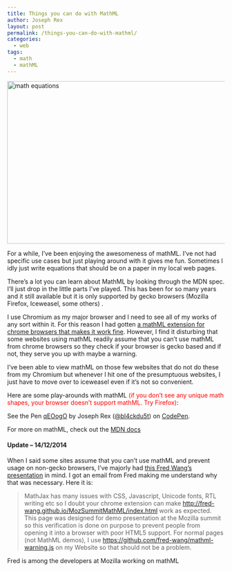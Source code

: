 ```yaml
---
title: Things you can do with MathML
author: Joseph Rex
layout: post
permalink: /things-you-can-do-with-mathml/
categories:
  - web
tags:
  - math
  - mathML
---
```

[<img class="aligncenter  wp-image-399" src="http://josephrex.me/wp-content/uploads/2014/11/mathematical-equations-152650-1024x640.jpg" alt="math equations" width="602" height="376" />][1]

For a while, I&#8217;ve been enjoying the awesomeness of mathML. I&#8217;ve not had specific use cases but just playing around with it gives me fun. Sometimes I idly just write equations that should be on a paper in my local web pages.

There&#8217;s a lot you can learn about MathML by looking through the MDN spec. I&#8217;ll just drop in the little parts I&#8217;ve played. This has been for so many years and it still available but it is only supported by gecko browsers (Mozilla Firefox, Iceweasel, some others) .

I use Chromium as my major browser and I need to see all of my works of any sort within it. For this reason I had gotten <a title="MathML chrome extension" href="https://chrome.google.com/webstore/detail/math-anywhere/gebhifiddmaaeecbaiemfpejghjdjmhc" target="_blank">a mathML extension for chrome browsers that makes it work fine</a>. However, I find it disturbing that some websites using mathML readily assume that you can&#8217;t use mathML from chrome browsers so they check if your browser is gecko based and if not, they serve you up with maybe a warning.

I&#8217;ve been able to view mathML on those few websites that do not do these from my Chromium but whenever I hit one of the presumptuous websites, I just have to move over to iceweasel even if it&#8217;s not so convenient.

Here are some play-arounds with mathML&nbsp;<span style="color: #ff0000;">(if you don&#8217;t see any unique math shapes, your browser doesn&#8217;t support mathML. Try Firefox)</span>:

<p class="codepen" data-height="268" data-theme-id="0" data-slug-hash="qEOogO" data-default-tab="result" data-user="bl4ckdu5t">
  See the Pen <a href="http://codepen.io/bl4ckdu5t/pen/qEOogO/">qEOogO</a> by Joseph Rex (<a href="http://codepen.io/bl4ckdu5t">@bl4ckdu5t</a>) on <a href="http://codepen.io">CodePen</a>.
</p>



For more on mathML, check out the <a href="https://developer.mozilla.org/en-US/docs/Web/MathML" target="_blank">MDN docs</a>

<div class="update">
  <h4>
    Update &#8211; 14/12/2014
  </h4>
  
  <p>
    When I said some sites assume that you can&#8217;t use mathML and prevent usage on non-gecko browsers, I&#8217;ve majorly had <a href="http://fred-wang.github.io/MozSummitMathML/index.html" target="_blank">this Fred Wang&#8217;s presentation</a> in mind. I got an email from Fred making me understand why that was necessary. Here it is:
  </p>
  
  <blockquote>
    <p>
      MathJax has many issues with CSS, Javascript, Unicode fonts, RTL writing etc so I doubt your chrome extension can make <a href="http://fred-wang.github.io/MozSummitMathML/index.html" target="_blank">http://fred-wang.github.io/MozSummitMathML/index.html</a> work as expected. This page was designed for demo presentation at the Mozilla summit so this verification is done on purpose to prevent people from opening it into a browser with poor HTML5 support. For normal pages (not MathML demos), I use <a class="moz-txt-link-freetext" href="https://github.com/fred-wang/mathml-warning.js" target="_blank">https://github.com/fred-wang/mathml-warning.js</a> on my Website so that should not be a problem.
    </p>
  </blockquote>
</div>

Fred is among the developers at Mozilla working on mathML

 [1]: http://josephrex.me/wp-content/uploads/2014/11/mathematical-equations-152650.jpg